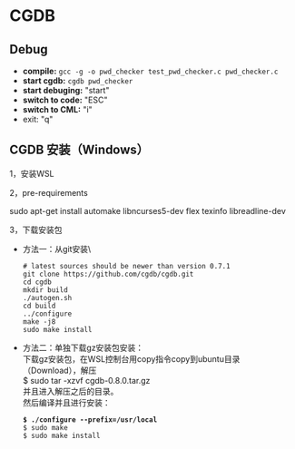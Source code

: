 # CGDB

## Debug

* **compile:**  `gcc -g -o pwd_checker test_pwd_checker.c pwd_checker.c`
* **start cgdb:**  `cgdb pwd_checker`
* **start debuging:** "start"
* **switch to code:** "ESC"
* **switch to CML:** "i"
* exit: "q"

## CGDB 安装（Windows）

1，安装WSL

2，pre-requirements

sudo apt-get install automake libncurses5-dev flex texinfo libreadline-dev

3，下载安装包

*   方法一：从git安装\


    ```
    # latest sources should be newer than version 0.7.1
    git clone https://github.com/cgdb/cgdb.git 
    cd cgdb
    mkdir build
    ./autogen.sh
    cd build
    ../configure
    make -j8
    sudo make install
    ```
*   方法二：单独下载gz安装包安装：\
    下载gz安装包，在WSL控制台用copy指令copy到ubuntu目录（Download），解压 \
    $ sudo tar -xzvf cgdb-0.8.0.tar.gz\
    并且进入解压之后的目录。\
    然后编译并且进行安装：

    <pre><code><strong>$ ./configure --prefix=/usr/local 
    </strong>$ sudo make 
    $ sudo make install
    </code></pre>

